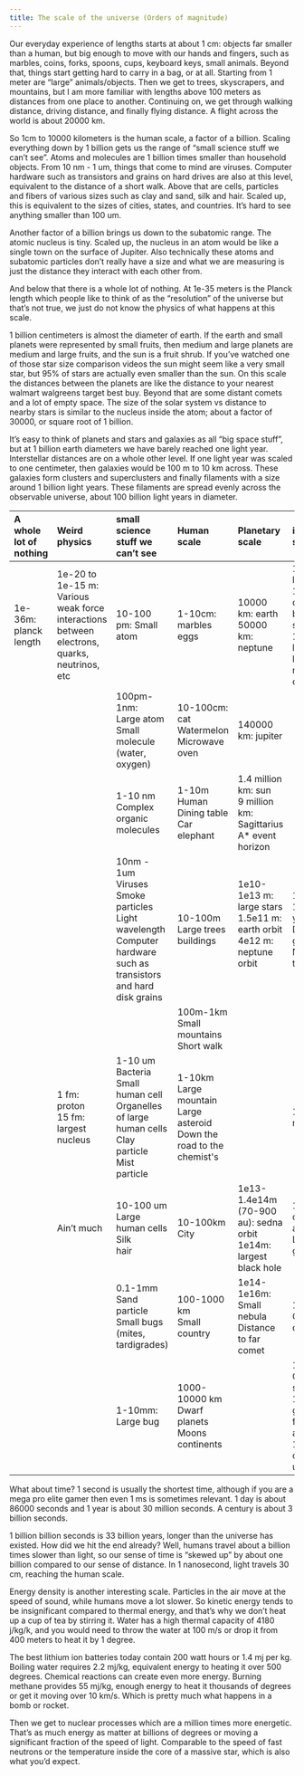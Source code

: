 ```yaml
---
title: The scale of the universe (Orders of magnitude)
---
```



Our everyday experience of lengths starts at about 1 cm: objects far smaller than a human, but big enough to move with our hands and fingers, such as marbles, coins, forks, spoons, cups, keyboard keys, small animals. Beyond that, things start getting hard to carry in a bag, or at all. Starting from 1 meter are “large” animals/objects. Then we get to trees, skyscrapers, and mountains, but I am more familiar with lengths above 100 meters as distances from one place to another. Continuing on, we get through walking distance, driving distance, and finally flying distance. A flight across the world is about 20000 km.

So 1cm to 10000 kilometers is the human scale, a factor of a billion. Scaling everything down by 1 billion gets us the range of “small science stuff we can’t see”. Atoms and molecules are 1 billion times smaller than household objects. From 10 nm \- 1 um, things that come to mind are viruses. Computer hardware such as transistors and grains on hard drives are also at this level, equivalent to the distance of a short walk. Above that are cells, particles and fibers of various sizes such as clay and sand, silk and hair. Scaled up, this is equivalent to the sizes of cities, states, and countries. It’s hard to see anything smaller than 100 um.

Another factor of a billion brings us down to the subatomic range. The atomic nucleus is tiny. Scaled up, the nucleus in an atom would be like a single town on the surface of Jupiter. Also technically these atoms and subatomic particles don’t really have a size and what we are measuring is just the distance they interact with each other from.

And below that there is a whole lot of nothing. At 1e-35 meters is the Planck length which people like to think of as the “resolution” of the universe but that’s not true, we just do not know the physics of what happens at this scale.

1 billion centimeters is almost the diameter of earth. If the earth and small planets were represented by small fruits, then medium and large planets are medium and large fruits, and the sun is a fruit shrub. If you’ve watched one of those star size comparison videos the sun might seem like a very small star, but 95% of stars are actually even smaller than the sun. On this scale the distances between the planets are like the distance to your nearest walmart walgreens target best buy. Beyond that are some distant comets and a lot of empty space. The size of the  solar system vs distance to nearby stars is similar to the nucleus inside the atom; about a factor of 30000, or square root of 1 billion.

It’s easy to think of planets and stars and galaxies as all “big space stuff”, but at 1 billion earth diameters we have barely reached one light year. Interstellar distances are on a whole other level. If one light year was scaled to one centimeter, then galaxies would be 100 m to 10 km across. These galaxies form clusters and superclusters and finally filaments with a size around 1 billion light years. These filaments are spread evenly across the observable universe, about 100 billion light years in diameter.


| A whole lot of nothing | Weird physics | small science stuff we can’t see  | Human scale | Planetary scale | interstellar scale  |
| :---- | :---- | :---- | :---- | :---- | :---- |
| 1e-36m: planck length | 1e-20 to 1e-15 m:<br>Various weak force interactions between electrons, quarks, neutrinos, etc | 10-100 pm: Small atom | 1-10cm: marbles<br>eggs | 10000 km: earth<br>50000 km: neptune | 1e16m: light year<br>1-10 ly: distance between stars<br>1-1000 light year: large nebula, star cluster |
|  |  | 100pm-1nm:<br>Large atom<br>Small molecule (water, oxygen) | 10-100cm: cat<br>Watermelon<br>Microwave oven | 140000 km: jupiter |  |
|  |  | 1-10 nm<br>Complex organic molecules | 1-10m<br>Human Dining table<br>Car<br>elephant | 1.4 million km: sun<br>9 million km: Sagittarius A\* event horizon |  |
|  |  | 10nm \- 1um<br>Viruses<br>Smoke particles<br>Light wavelength<br>Computer hardware such as transistors and hard disk grains<br> | 10-100m<br>Large trees<br>buildings | 1e10-1e13 m: large stars<br>1.5e11 m: earth orbit<br>4e12 m: neptune orbit<br><br> | 1000-10000 light year:<br>Dwarf galaxy<br>Milky way thickness |
|  |  |  | 100m-1km<br>Small mountains<br>Short walk |  |  |
|  | 1 fm: proton<br>15 fm: largest nucleus | 1-10 um<br>Bacteria Small human cell<br>Organelles of large human cells<br>Clay particle<br>Mist particle<br> | 1-10km<br>Large mountain<br>Large asteroid<br>Down the road to the chemist's |  | 1e5 ly: milky way<br> |
|  | Ain’t much | 10-100 um<br>Large human cells<br>Silk<br>hair | 10-100km<br>City | 1e13-1.4e14m (70-900 au): sedna orbit<br>1e14m: largest black hole  | 1e6-1e7 ly: distance to andromeda<br>Largest galaxy |
|  |  | 0.1-1mm<br>Sand particle<br>Small bugs (mites, tardigrades)<br> | 100-1000 km<br>Small country | 1e14-1e16m: Small nebula Distance to far comet | 1e7-1e8 ly: Galaxy cluster |
|  |  | 1-10mm:<br>Large bug | 1000-10000 km<br>Dwarf planets<br>Moons<br>continents |  | 1e8-1e9ly Galaxy supercluster<br>1e9 ly: galaxy filaments and voids<br>1e11 ly: observable universe |

What about time? 1 second is usually the shortest time, although if you are a mega pro elite gamer then even 1 ms is sometimes relevant. 1 day is about 86000 seconds and 1 year is about 30 million seconds. A century is about 3 billion seconds.

1 billion billion seconds is 33 billion years, longer than the universe has existed. How did we hit the end already? Well, humans travel about a billion times slower than light, so our sense of time is “skewed up” by about one billion compared to our sense of distance. In 1 nanosecond, light travels 30 cm, reaching the human scale.

Energy density is another interesting scale. Particles in the air move at the speed of sound, while humans move a lot slower. So kinetic energy tends to be insignificant compared to thermal energy, and that’s why we don’t heat up a cup of tea by stirring it. Water has a high thermal capacity of 4180 j/kg/k, and you would need to throw the water at 100 m/s or drop it from 400 meters to heat it by 1 degree.

The best lithium ion batteries today contain 200 watt hours or 1.4 mj per kg. Boiling water requires 2.2 mj/kg, equivalent energy to heating it over 500 degrees. Chemical reactions can create even more energy. Burning methane provides 55 mj/kg, enough energy to heat it thousands of degrees or get it moving over 10 km/s. Which is pretty much what happens in a bomb or rocket.

Then we get to nuclear processes which are a million times more energetic. That’s as much energy as matter at billions of degrees or moving a significant fraction of the speed of light. Comparable to the speed of fast neutrons or the temperature inside the core of a massive star, which is also what you’d expect.



